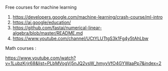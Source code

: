 Free courses for machine learning

1. https://developers.google.com/machine-learning/crash-course/ml-intro
2. https://ai.google/education/
3. https://github.com/fastai/numerical-linear-algebra/blob/master/README.md
4. https://www.youtube.com/channel/UCtYLUTtgS3k1Fg4y5tAhLbw


Math courses :

https://www.youtube.com/watch?v=1LubzKrjr68&list=PLbMVogVj5nJQ2vsW_hmyvVfO4GYWaaPp7&index=2
